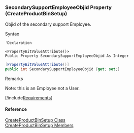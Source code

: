 ### SecondarySupportEmployeeObjid Property (CreateProductBinSetup)

Objid of the secondary support Employee.

Syntax

```vbnet
'Declaration

<PropertyBitValueAttribute()>
Public Property SecondarySupportEmployeeObjid As Integer
```

```csharp
[PropertyBitValueAttribute()]
public int SecondarySupportEmployeeObjid {get; set;}
```

Remarks

Note: this is an Employee not a User.

[!include[Requirements](../partials/requirements.md)]

#### Reference

[CreateProductBinSetup Class](FChoice.Toolkits.Clarify~FChoice.Toolkits.Clarify.Interfaces.CreateProductBinSetup.md)  
[CreateProductBinSetup Members](FChoice.Toolkits.Clarify~FChoice.Toolkits.Clarify.Interfaces.CreateProductBinSetup_members.md)